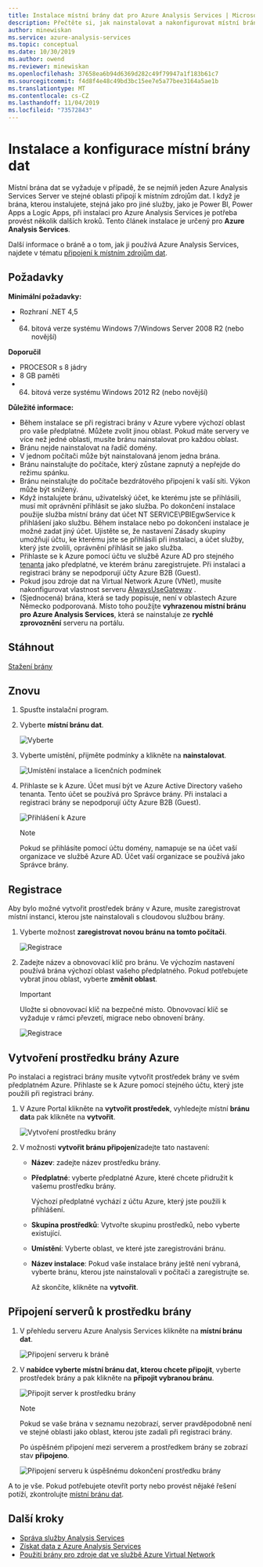 ```yaml
---
title: Instalace místní brány dat pro Azure Analysis Services | Microsoft Docs
description: Přečtěte si, jak nainstalovat a nakonfigurovat místní bránu dat pro připojení k místním zdrojům dat ze serveru Azure Analysis Services.
author: minewiskan
ms.service: azure-analysis-services
ms.topic: conceptual
ms.date: 10/30/2019
ms.author: owend
ms.reviewer: minewiskan
ms.openlocfilehash: 37658ea6b94d6369d282c49f79947a1f183b61c7
ms.sourcegitcommit: f4d8f4e48c49bd3bc15ee7e5a77bee3164a5ae1b
ms.translationtype: MT
ms.contentlocale: cs-CZ
ms.lasthandoff: 11/04/2019
ms.locfileid: "73572843"
---
```

# <a name="install-and-configure-an-on-premises-data-gateway"></a>Instalace a konfigurace místní brány dat

Místní brána dat se vyžaduje v případě, že se nejmíň jeden Azure Analysis Services Server ve stejné oblasti připojí k místním zdrojům dat.  I když je brána, kterou instalujete, stejná jako pro jiné služby, jako je Power BI, Power Apps a Logic Apps, při instalaci pro Azure Analysis Services je potřeba provést několik dalších kroků. Tento článek instalace je určený pro **Azure Analysis Services**.

Další informace o bráně a o tom, jak ji používá Azure Analysis Services, najdete v tématu [připojení k místním zdrojům dat](analysis-services-gateway.md).

## <a name="prerequisites"></a>Požadavky

**Minimální požadavky:**

* Rozhraní .NET 4,5
* 64. bitová verze systému Windows 7/Windows Server 2008 R2 (nebo novější)

**Doporučil**

* PROCESOR s 8 jádry
* 8 GB paměti
* 64. bitová verze systému Windows 2012 R2 (nebo novější)

**Důležité informace:**

* Během instalace se při registraci brány v Azure vybere výchozí oblast pro vaše předplatné. Můžete zvolit jinou oblast. Pokud máte servery ve více než jedné oblasti, musíte bránu nainstalovat pro každou oblast. 
* Bránu nejde nainstalovat na řadič domény.
* V jednom počítači může být nainstalovaná jenom jedna brána.
* Bránu nainstalujte do počítače, který zůstane zapnutý a nepřejde do režimu spánku.
* Bránu neinstalujte do počítače bezdrátového připojení k vaší síti. Výkon může být snížený.
* Když instalujete bránu, uživatelský účet, ke kterému jste se přihlásili, musí mít oprávnění přihlásit se jako služba. Po dokončení instalace použije služba místní brány dat účet NT SERVICE\PBIEgwService k přihlášení jako službu. Během instalace nebo po dokončení instalace je možné zadat jiný účet. Ujistěte se, že nastavení Zásady skupiny umožňují účtu, ke kterému jste se přihlásili při instalaci, a účet služby, který jste zvolili, oprávnění přihlásit se jako služba.
* Přihlaste se k Azure pomocí účtu ve službě Azure AD pro stejného [tenanta](/previous-versions/azure/azure-services/jj573650(v=azure.100)#what-is-an-azure-ad-tenant) jako předplatné, ve kterém bránu zaregistrujete. Při instalaci a registraci brány se nepodporují účty Azure B2B (Guest).
* Pokud jsou zdroje dat na Virtual Network Azure (VNet), musíte nakonfigurovat vlastnost serveru [AlwaysUseGateway](analysis-services-vnet-gateway.md) .
* (Sjednocená) brána, která se tady popisuje, není v oblastech Azure Německo podporovaná. Místo toho použijte **vyhrazenou místní bránu pro Azure Analysis Services**, která se nainstaluje ze **rychlé zprovoznění** serveru na portálu. 


## <a name="download"></a>Stáhnout

 [Stažení brány](https://go.microsoft.com/fwlink/?LinkId=820925&clcid=0x409)

## <a name="install"></a>Znovu

1. Spusťte instalační program.

2. Vyberte **místní bránu dat**.

   ![Vyberte](media/analysis-services-gateway-install/aas-gateway-installer-select.png)

2. Vyberte umístění, přijměte podmínky a klikněte na **nainstalovat**.

   ![Umístění instalace a licenčních podmínek](media/analysis-services-gateway-install/aas-gateway-installer-accept.png)

3. Přihlaste se k Azure. Účet musí být ve Azure Active Directory vašeho tenanta. Tento účet se používá pro Správce brány. Při instalaci a registraci brány se nepodporují účty Azure B2B (Guest).

   ![Přihlášení k Azure](media/analysis-services-gateway-install/aas-gateway-installer-account.png)

   > [!NOTE]
   > Pokud se přihlásíte pomocí účtu domény, namapuje se na účet vaší organizace ve službě Azure AD. Účet vaší organizace se používá jako Správce brány.

## <a name="register"></a>Registrace

Aby bylo možné vytvořit prostředek brány v Azure, musíte zaregistrovat místní instanci, kterou jste nainstalovali s cloudovou službou brány. 

1.  Vyberte možnost **zaregistrovat novou bránu na tomto počítači**.

    ![Registrace](media/analysis-services-gateway-install/aas-gateway-register-new.png)

2. Zadejte název a obnovovací klíč pro bránu. Ve výchozím nastavení používá brána výchozí oblast vašeho předplatného. Pokud potřebujete vybrat jinou oblast, vyberte **změnit oblast**.

    > [!IMPORTANT]
    > Uložte si obnovovací klíč na bezpečné místo. Obnovovací klíč se vyžaduje v rámci převzetí, migrace nebo obnovení brány. 

   ![Registrace](media/analysis-services-gateway-install/aas-gateway-register-name.png)


## <a name="create-resource"></a>Vytvoření prostředku brány Azure

Po instalaci a registraci brány musíte vytvořit prostředek brány ve svém předplatném Azure. Přihlaste se k Azure pomocí stejného účtu, který jste použili při registraci brány.

1. V Azure Portal klikněte na **vytvořit prostředek**, vyhledejte místní **bránu dat**a pak klikněte na **vytvořit**.

   ![Vytvoření prostředku brány](media/analysis-services-gateway-install/aas-gateway-new-azure-resource.png)

2. V možnosti **vytvořit bránu připojení**zadejte tato nastavení:

   * **Název**: zadejte název prostředku brány. 

   * **Předplatné**: vyberte předplatné Azure, které chcete přidružit k vašemu prostředku brány. 
   
     Výchozí předplatné vychází z účtu Azure, který jste použili k přihlášení.

   * **Skupina prostředků**: Vytvořte skupinu prostředků, nebo vyberte existující.

   * **Umístění**: Vyberte oblast, ve které jste zaregistrováni bránu.

   * **Název instalace**: Pokud vaše instalace brány ještě není vybraná, vyberte bránu, kterou jste nainstalovali v počítači a zaregistrujte se. 

     Až skončíte, klikněte na **vytvořit**.

## <a name="connect-servers"></a>Připojení serverů k prostředku brány

1. V přehledu serveru Azure Analysis Services klikněte na **místní bránu dat**.

   ![Připojení serveru k bráně](media/analysis-services-gateway-install/aas-gateway-connect-server.png)

2. V **nabídce vyberte místní bránu dat, kterou chcete připojit**, vyberte prostředek brány a pak klikněte na **připojit vybranou bránu**.

   ![Připojit server k prostředku brány](media/analysis-services-gateway-install/aas-gateway-connect-resource.png)

    > [!NOTE]
    > Pokud se vaše brána v seznamu nezobrazí, server pravděpodobně není ve stejné oblasti jako oblast, kterou jste zadali při registraci brány.

    Po úspěšném připojení mezi serverem a prostředkem brány se zobrazí stav **připojeno**.


    ![Připojení serveru k úspěšnému dokončení prostředku brány](media/analysis-services-gateway-install/aas-gateway-connect-success.png)

A to je vše. Pokud potřebujete otevřít porty nebo provést nějaké řešení potíží, zkontrolujte [místní bránu dat](analysis-services-gateway.md).

## <a name="next-steps"></a>Další kroky

* [Správa služby Analysis Services](analysis-services-manage.md)   
* [Získat data z Azure Analysis Services](analysis-services-connect.md)   
* [Použití brány pro zdroje dat ve službě Azure Virtual Network](analysis-services-vnet-gateway.md)
